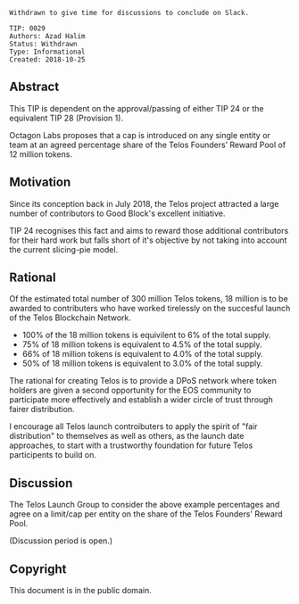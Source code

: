 ```
Withdrawn to give time for discussions to conclude on Slack.

TIP: 0029
Authors: Azad Halim
Status: Withdrawn 
Type: Informational
Created: 2018-10-25
```

Abstract
---------

This TIP is dependent on the approval/passing of either TIP 24 or 
the equivalent TIP 28 (Provision 1).

Octagon Labs proposes that a cap is introduced on any single entity or 
team at an agreed percentage share of the  Telos Founders’ Reward 
Pool of 12 million tokens.

Motivation
-----------

Since its conception back in July 2018, the Telos project attracted a 
large number of contributors to Good Block's excellent initiative.

TIP 24 recognises this fact and aims to reward those additional contributors 
for their hard work but falls short of it's objective by not taking into 
account the current slicing-pie model.

Rational
---------

Of the estimated total number of 300 million Telos tokens, 18 million 
is to be awarded to contributers who have worked tirelessly on the succesful 
launch of the Telos Blockchain Network. 

- 100% of the 18 million tokens is equivilent to 6% of the total supply.
- 75% of 18 million tokens is equivalent to 4.5% of the total supply.
- 66% of 18 million tokens is equivalent to 4.0% of the total supply.
- 50% of 18 million tokens is equivalent to 3.0% of the total supply.

The rational for creating Telos is to provide a DPoS network where token 
holders are given a second opportunity for the EOS community to participate
more effectively and establish a wider circle of trust through fairer 
distribution.

I encourage all Telos launch controibuters to apply the spirit of 
"fair distribution" to themselves as well as others, as the launch date 
approaches, to start with a trustworthy foundation for future Telos 
participents to build on.


Discussion
-----------

The Telos Launch Group to consider the above example percentages and agree on a 
limit/cap per entity on the share of the Telos Founders' Reward Pool.

(Discussion period is open.)


Copyright
----------
This document is in the public domain.
